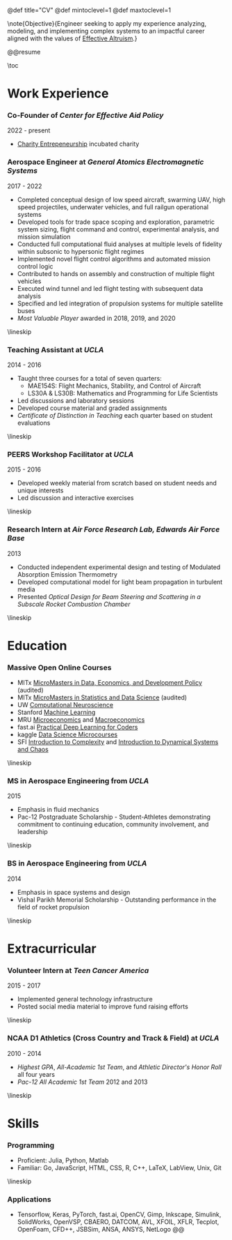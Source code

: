 @def title="CV"
@def mintoclevel=1
@def maxtoclevel=1

\note{Objective}{Engineer seeking to apply my experience analyzing, modeling, and implementing complex systems to an impactful career aligned with the values of [Effective Altruism](https://en.wikipedia.org/wiki/Effective_altruism).}

@@resume

\toc

# Work Experience

### **Co-Founder** of *Center for Effective Aid Policy*
2022 - present
- [Charity Entrepeneurship](https://www.charityentrepreneurship.com/) incubated charity



### **Aerospace Engineer** at *General Atomics Electromagnetic Systems*
2017 - 2022  
- Completed conceptual design of low speed aircraft, swarming UAV, high speed projectiles, underwater vehicles, and full railgun operational systems
- Developed tools for trade space scoping and exploration, parametric system sizing, flight command and control, experimental analysis, and mission simulation
- Conducted full computational fluid analyses at multiple levels of fidelity within subsonic to hypersonic flight regimes
- Implemented novel flight control algorithms and automated mission control logic
- Contributed to hands on assembly and construction of multiple flight vehicles
- Executed wind tunnel and led flight testing with subsequent data analysis
- Specified and led integration of propulsion systems for multiple satellite buses
- *Most Valuable Player* awarded in 2018, 2019, and 2020

\lineskip

### **Teaching Assistant** at *UCLA*
2014 - 2016
- Taught three courses for a total of seven quarters:
    - MAE154S: Flight Mechanics, Stability, and Control of Aircraft
    - LS30A & LS30B: Mathematics and Programming for Life Scientists
- Led discussions and laboratory sessions
- Developed course material and graded assignments
- *Certificate of Distinction in Teaching* each quarter based on student evaluations

\lineskip

### **PEERS Workshop Facilitator** at *UCLA*
2015 - 2016
- Developed weekly material from scratch based on student needs and unique interests
- Led discussion and interactive exercises

\lineskip

### **Research Intern** at *Air Force Research Lab, Edwards Air Force Base*
2013
- Conducted independent experimental design and testing of Modulated Absorption Emission Thermometry
- Developed computational model for light beam propagation in turbulent media
- Presented *Optical Design for Beam Steering and Scattering in a Subscale Rocket Combustion Chamber*

\lineskip

# Education

### **Massive Open Online Courses**
- MITx [MicroMasters in Data, Economics, and Development Policy](https://micromasters.mit.edu/dedp/) (audited)
- MITx [MicroMasters in Statistics and Data Science](https://micromasters.mit.edu/ds/) (audited)
- UW [Computational Neuroscience](https://www.coursera.org/learn/computational-neuroscience)
- Stanford [Machine Learning](https://www.coursera.org/learn/machine-learning)
- MRU [Microeconomics](https://mru.org/principles-economics-microeconomics) and [Macroeconomics](https://mru.org/principles-economics-macroeconomics-0)
- fast.ai [Practical Deep Learning for Coders](https://course.fast.ai/)
- kaggle [Data Science Microcourses](https://www.kaggle.com/learn)
- SFI [Introduction to Complexity](https://www.complexityexplorer.org/courses/119-introduction-to-complexity) and [Introduction to Dynamical Systems and Chaos](https://www.complexityexplorer.org/courses/120-introduction-to-dynamical-systems-and-chaos)

\lineskip

### **MS** in **Aerospace Engineering** from *UCLA*
2015
- Emphasis in fluid mechanics
- Pac-12 Postgraduate Scholarship - Student-Athletes demonstrating commitment to continuing education, community involvement, and leadership
 
\lineskip

### **BS** in **Aerospace Engineering** from *UCLA*
2014
- Emphasis in space systems and design
- Vishal Parikh Memorial Scholarship - Outstanding performance in the field of rocket propulsion

\lineskip

# Extracurricular
### **Volunteer Intern** at *Teen Cancer America*
2015 - 2017
- Implemented general technology infrastructure
- Posted social media material to improve fund raising efforts

\lineskip

### **NCAA D1 Athletics** (**Cross Country** and **Track & Field**) at *UCLA*
2010 - 2014
- *Highest GPA*, *All-Academic 1st Team*, and *Athletic Director's Honor Roll* all four years 
- *Pac-12 All Academic 1st Team* 2012 and 2013

\lineskip

# Skills
### **Programming**
 - Proficient: Julia, Python, Matlab
 - Familiar: Go, JavaScript, HTML, CSS, R, C++, LaTeX, LabView, Unix, Git

\lineskip

### **Applications**
 - Tensorflow, Keras, PyTorch, fast.ai, OpenCV, Gimp, Inkscape, Simulink, SolidWorks, OpenVSP, CBAERO, DATCOM, AVL, XFOIL, XFLR, Tecplot, OpenFoam, CFD++, JSBSim, ANSA, ANSYS, NetLogo
@@